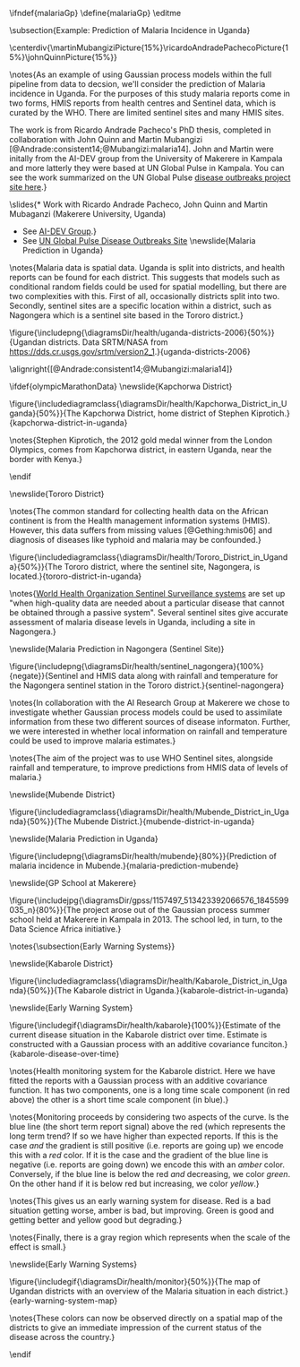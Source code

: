 \ifndef{malariaGp}
\define{malariaGp}
\editme

\subsection{Example: Prediction of Malaria Incidence in Uganda}

\centerdiv{\martinMubangiziPicture{15%}\ricardoAndradePachecoPicture{15%}\johnQuinnPicture{15%}}

\notes{As an example of using Gaussian process models within the full pipeline from data to decsion, we'll consider the prediction of Malaria incidence in Uganda. For the purposes of this study malaria reports come in two forms, HMIS reports from health centres and Sentinel data, which is curated by the WHO. There are limited sentinel sites and many HMIS sites.

The work is from Ricardo Andrade Pacheco's PhD thesis, completed in collaboration with John Quinn and Martin Mubangizi [@Andrade:consistent14;@Mubangizi:malaria14]. John and Martin were initally from the AI-DEV group from the University of Makerere in Kampala and more latterly they were based at UN Global Pulse in Kampala. You can see the work summarized on the UN Global Pulse [disease outbreaks project site here](https://diseaseoutbreaks.unglobalpulse.net/uganda/).}

\slides{* Work with Ricardo Andrade Pacheco, John Quinn and Martin Mubaganzi (Makerere University, Uganda)
* See [AI-DEV Group](http://air.ug/research.html).}
* See [UN Global Pulse Disease Outbreaks Site](https://diseaseoutbreaks.unglobalpulse.net/uganda/)
\newslide{Malaria Prediction in Uganda}

\notes{Malaria data is spatial data. Uganda is split into districts, and health reports can be found for each district. This suggests that models such as conditional random fields could be used for spatial modelling, but there are two complexities with this. First of all, occasionally districts split into two. Secondly, sentinel sites are a specific location within a district, such as Nagongera which is a sentinel site based in the Tororo district.}

\figure{\includepng{\diagramsDir/health/uganda-districts-2006}{50%}}{Ugandan districts. Data SRTM/NASA from <https://dds.cr.usgs.gov/srtm/version2_1>.}{uganda-districts-2006}

\alignright{[@Andrade:consistent14;@Mubangizi:malaria14]}


\ifdef{olympicMarathonData}
\newslide{Kapchorwa District}

\figure{\includediagramclass{\diagramsDir/health/Kapchorwa_District_in_Uganda}{50%}}{The Kapchorwa District, home district of Stephen Kiprotich.}{kapchorwa-district-in-uganda}

\notes{Stephen Kiprotich, the 2012 gold medal winner from the London Olympics, comes from Kapchorwa district, in eastern Uganda, near the border with Kenya.}

\endif

\newslide{Tororo District}

\notes{The common standard for collecting health data on the African continent is from the Health management information systems (HMIS). However, this data suffers from missing values [@Gething:hmis06] and diagnosis of diseases like typhoid and malaria may be confounded.}

\figure{\includediagramclass{\diagramsDir/health/Tororo_District_in_Uganda}{50%}}{The Tororo district, where the sentinel site, Nagongera, is located.}{tororo-district-in-uganda}

\notes{[World Health Organization Sentinel Surveillance systems](https://www.who.int/immunization/monitoring_surveillance/burden/vpd/surveillance_type/sentinel/en/) are set up "when high-quality data are needed about a particular disease that cannot be obtained through a passive system". Several sentinel sites give accurate assessment of malaria disease levels in Uganda, including a site in Nagongera.}

\newslide{Malaria Prediction in Nagongera (Sentinel Site)}

\figure{\includepng{\diagramsDir/health/sentinel_nagongera}{100%}{negate}}{Sentinel and HMIS data along with rainfall and temperature for the Nagongera sentinel station in the Tororo district.}{sentinel-nagongera}

\notes{In collaboration with the AI Research Group at Makerere we chose to investigate whether Gaussian process models could be used to assimilate information from these two different sources of disease informaton. Further, we were interested in whether local information on rainfall and temperature could be used to improve malaria estimates.}

\notes{The aim of the project was to use WHO Sentinel sites, alongside rainfall and temperature, to improve predictions from HMIS data of levels of malaria.}

\newslide{Mubende District}

\figure{\includediagramclass{\diagramsDir/health/Mubende_District_in_Uganda}{50%}}{The Mubende District.}{mubende-district-in-uganda}

\newslide{Malaria Prediction in Uganda}

\figure{\includepng{\diagramsDir/health/mubende}{80%}}{Prediction of malaria incidence in Mubende.}{malaria-prediction-mubende}

\newslide{GP School at Makerere}

\figure{\includejpg{\diagramsDir/gpss/1157497_513423392066576_1845599035_n}{80%}}{The project arose out of the Gaussian process summer school held at Makerere in Kampala in 2013. The school led, in turn, to the Data Science Africa initiative.}

\notes{\subsection{Early Warning Systems}}

\newslide{Kabarole District}

\figure{\includediagramclass{\diagramsDir/health/Kabarole_District_in_Uganda}{50%}}{The Kabarole district in Uganda.}{kabarole-district-in-uganda}

\newslide{Early Warning System}

\figure{\includegif{\diagramsDir/health/kabarole}{100%}}{Estimate of the current disease situation in the Kabarole district over time. Estimate is constructed with a Gaussian process with an additive covariance funciton.}{kabarole-disease-over-time}

\notes{Health monitoring system for the Kabarole district. Here we have fitted the reports with a Gaussian process with an additive covariance function. It has two components, one is a long time scale component (in red above) the other is a short time scale component (in blue).}

\notes{Monitoring proceeds by considering two aspects of the curve. Is the blue line (the short term report signal) above the red (which represents the long term trend? If so we have higher than expected reports. If this is the case *and* the gradient is still positive (i.e. reports are going up) we encode this with a *red* color. If it is the case and the gradient of the blue line is negative (i.e. reports are going down) we encode this with an *amber* color. Conversely, if the blue line is below the red *and* decreasing, we color *green*. On the other hand if it is below red but increasing, we color *yellow*.}

\notes{This gives us an early warning system for disease. Red is a bad situation getting worse, amber is bad, but improving. Green is good and getting better and yellow good but degrading.}

\notes{Finally, there is a gray region which represents when the scale of the effect is small.}

\newslide{Early Warning Systems}

\figure{\includegif{\diagramsDir/health/monitor}{50%}}{The map of Ugandan districts with an overview of the Malaria situation in each district.}{early-warning-system-map}

\notes{These colors can now be observed directly on a spatial map of the districts to give an immediate impression of the current status of the disease across the country.}

\endif
